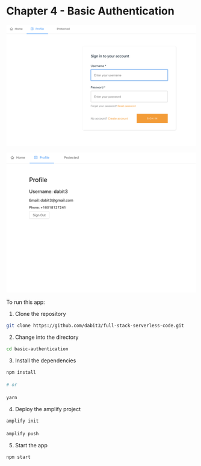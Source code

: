 # Chapter 4 - Basic Authentication

![](one.png)

![](two.png)

To run this app:

1. Clone the repository

```sh
git clone https://github.com/dabit3/full-stack-serverless-code.git
```

2. Change into the directory

```sh
cd basic-authentication
```

3. Install the dependencies

```sh
npm install

# or

yarn
```

4. Deploy the amplify project

```sh
amplify init

amplify push
```

5. Start the app

```sh
npm start
```